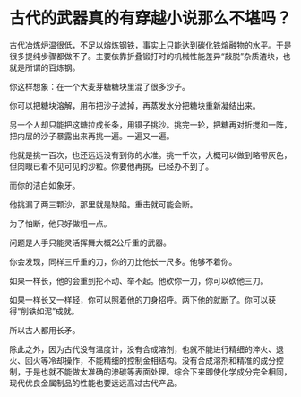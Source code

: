 # 古代的武器真的有穿越小说那么不堪吗？

古代冶炼炉温很低，不足以熔炼钢铁，事实上只能达到碳化铁熔融物的水平。于是很多提纯步骤都做不了。主要依靠折叠锻打时的机械性能差异“敲脱”杂质渣块，也就是所谓的百炼钢。

你这样想象：在一个大麦芽糖糖块里混了很多沙子。

你可以把糖块溶解，用布把沙子滤掉，再蒸发水分把糖块重新凝结出来。

另一个人却只能把这糖拉成长条，用镊子挑沙。挑完一轮，把糖再对折搅和一阵，把内层的沙子暴露出来再挑一遍。一遍又一遍。

他就是挑一百次，也还远远没有到你的水准。挑一千次，大概可以做到略带灰色，但肉眼已看不见可见的沙粒。你要他再挑，已经办不到了。

而你的洁白如象牙。

他挑漏了两三颗沙，那里就是缺陷。重击就可能会断。

为了怕断，他只好做粗一点。

问题是人手只能灵活挥舞大概2公斤重的武器。

你会发现，同样三斤重的刀，你的刀比他长一尺多。他够不着你。

如果一样长，他的会重到抡不动、举不起。他砍你一刀，你可以砍他三刀。

如果一样长又一样轻，你可以照着他的刀身招呼。两下他的就断了。你可以获得“削铁如泥”成就。

所以古人都用长矛。

除此之外，因为古代没有温度计，没有合成溶剂，也就不能进行精细的淬火、退火、回火等冷却操作，不能精细的控制金相结构。没有合成溶剂和精准的成分控制，于是也就不能做太准确的渗碳等表面处理。综合下来即使化学成分完全相同，现代优良金属制品的性能也要远远高过古代产品。



